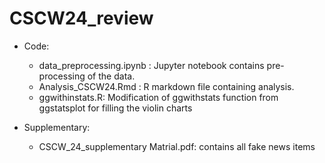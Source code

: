 # CSCW24_review

- Code:
  - data_preprocessing.ipynb : Jupyter notebook contains pre-processing of the data.
  - Analysis_CSCW24.Rmd : R markdown file containing analysis.
  - ggwithinstats.R: Modification of ggwithstats function from ggstatsplot for filling the violin charts

- Supplementary:
  - CSCW_24_supplementary Matrial.pdf: contains all fake news items

